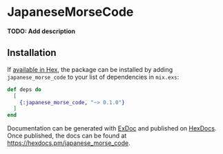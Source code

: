 # JapaneseMorseCode

**TODO: Add description**

## Installation

If [available in Hex](https://hex.pm/docs/publish), the package can be installed
by adding `japanese_morse_code` to your list of dependencies in `mix.exs`:

```elixir
def deps do
  [
    {:japanese_morse_code, "~> 0.1.0"}
  ]
end
```

Documentation can be generated with [ExDoc](https://github.com/elixir-lang/ex_doc)
and published on [HexDocs](https://hexdocs.pm). Once published, the docs can
be found at <https://hexdocs.pm/japanese_morse_code>.

